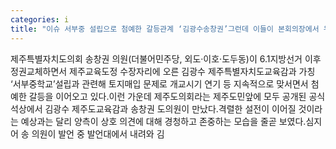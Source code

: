 ```yaml
---
categories: i
title: "이슈 서부중 설립으로 첨예한 갈등관계 ‘김광수송창권’그런데 이들이 본회의장에서 우레와 같은 박수를 받은 이유는"
---
```

제주특별자치도의회 송창권 의원(더불어민주당, 외도·이호·도두동)이 6.1지방선거 이후 정권교체하면서 제주교육도정 수장자리에 오른 김광수 제주특별자치도교육감과 가칭 ‘서부중학교’설립과 관련해 토지매입 문제로 개교시기 연기 등 지속적으로 맞서면서 첨예한 갈등을 이어오고 있다.이런 가운데 제주도의회라는 제주도민앞에 모두 공개된 공식석상에서 김광수 제주도교육감과 송창권 도의원이 만났다.격렬한 설전이 이어질 것이라는 예상과는 달리 양측이 상호 의견에 대해 경청하고 존중하는 모습을 줄곧 보였다.심지어 송 의원이 발언 중 발언대에서 내려와 김
